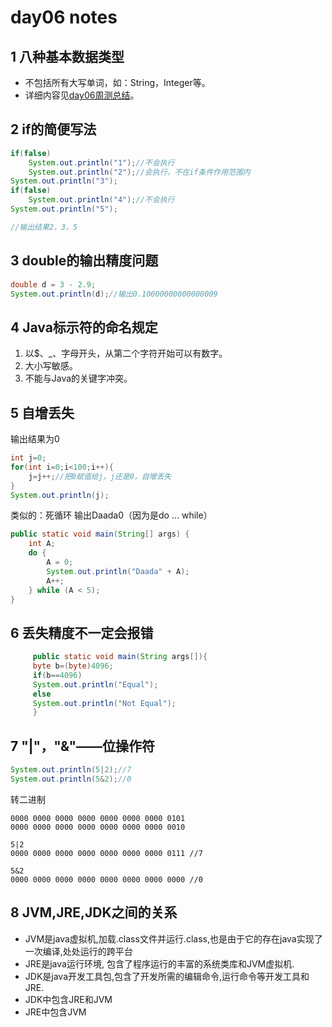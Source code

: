# day06 notes

## 1 八种基本数据类型

- 不包括所有大写单词，如：String，Integer等。
- 详细内容见[day06周测总结](../html/day06周测总结.html)。

## 2 if的简便写法

```java
if(false)
    System.out.println("1");//不会执行
    System.out.println("2");//会执行，不在if条件作用范围内
System.out.println("3");
if(false)
    System.out.println("4");//不会执行
System.out.println("5");

//输出结果2，3，5
```

## 3 double的输出精度问题

```java
double d = 3 - 2.9;
System.out.println(d);//输出0.10000000000000009
```

## 4 Java标示符的命名规定

1. 以$、_、字母开头，从第二个字符开始可以有数字。
2. 大小写敏感。
3. 不能与Java的关键字冲突。

## 5 自增丢失

输出结果为0

```java
int j=0;
for(int i=0;i<100;i++){
    j=j++;//把0赋值给j，j还是0，自增丢失
}
System.out.println(j);
```

类似的：死循环 输出Daada0（因为是do ... while）

```java
public static void main(String[] args) {
    int A;
    do {
        A = 0;
        System.out.println("Daada" + A);
        A++;
    } while (A < 5);
}
```

## 6 丢失精度不一定会报错

```java
     public static void main(String args[]){
     byte b=(byte)4096;
     if(b==4096) 
     System.out.println("Equal");
     else 
     System.out.println("Not Equal");
     }
```

## 7 "|"，"&"——位操作符

```java
System.out.println(5|2);//7
System.out.println(5&2);//0
```

转二进制

    0000 0000 0000 0000 0000 0000 0000 0101
    0000 0000 0000 0000 0000 0000 0000 0010
    
    5|2
    0000 0000 0000 0000 0000 0000 0000 0111 //7
    
    5&2
    0000 0000 0000 0000 0000 0000 0000 0000 //0

## 8 JVM,JRE,JDK之间的关系

- JVM是java虚拟机,加载.class文件并运行.class,也是由于它的存在java实现了一次编译,处处运行的跨平台
- JRE是java运行环境, 包含了程序运行的丰富的系统类库和JVM虚拟机.
- JDK是java开发工具包,包含了开发所需的编辑命令,运行命令等开发工具和JRE.
- JDK中包含JRE和JVM
- JRE中包含JVM


